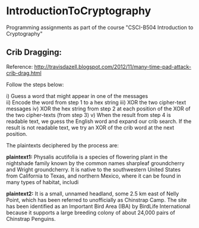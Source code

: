 # IntroductionToCryptography
Programming assignments as part of the course "CSCI-B504 Introduction to Cryptography"

## Crib Dragging:
Reference: http://travisdazell.blogspot.com/2012/11/many-time-pad-attack-crib-drag.html

Follow the steps below:

i)   Guess a word that might appear in one of the messages <br>
ii)  Encode the word from step 1 to a hex string
iii) XOR the two cipher-text messages
iv)  XOR the hex string from step 2 at each position of the XOR of the two cipher-texts (from step 3)
v)   When the result from step 4 is readable text, we guess the English word and expand our crib search.
     If the result is not readable text, we try an XOR of the crib word at the next position.
     
The plaintexts deciphered by the process are:

**plaintext1:**
Physalis acutifolia is a species of flowering plant in the nightshade family known by the common names sharpleaf groundcherry and Wright groundcherry. It is native to the southwestern United States from California to Texas, and northern Mexico, where it can be found in many types of habitat, includi

**plaintext2:**
It is a small, unnamed headland, some 2.5 km east of Nelly Point, which has been referred to unofficially as Chinstrap Camp. The site has been identified as an Important Bird Area (IBA) by BirdLife International because it supports a large breeding colony of about 24,000 pairs of Chinstrap Penguins.
